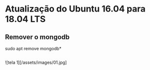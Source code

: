 # Atualização do Ubuntu 16.04 para 18.04 LTS

## Remover o mongodb

sudo apt remove mongodb*

## 

![tela 1][/assets/images/01.jpg]

